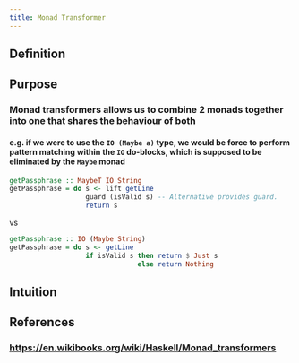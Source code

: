 ```yaml
---
title: Monad Transformer
---
```


## Definition
###
## Purpose
### Monad transformers allows us to combine 2 monads together into one that shares the behaviour of both
#### e.g. if we were to use the `IO (Maybe a)` type, we would be force to perform pattern matching within the `IO` do-blocks, which is supposed to be eliminated by the `Maybe` monad
```haskell
getPassphrase :: MaybeT IO String
getPassphrase = do s <- lift getLine
                   guard (isValid s) -- Alternative provides guard.
                   return s
```
vs
```haskell
getPassphrase :: IO (Maybe String)
getPassphrase = do s <- getLine
                   if isValid s then return $ Just s
                                else return Nothing
```
## Intuition
## References
### https://en.wikibooks.org/wiki/Haskell/Monad_transformers
